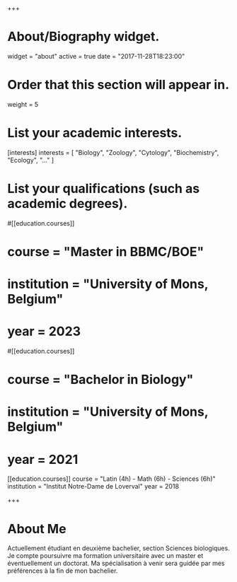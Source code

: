 +++
# About/Biography widget.
widget = "about"
active = true
date = "2017-11-28T18:23:00"

# Order that this section will appear in.
weight = 5

# List your academic interests.
[interests]
  interests = [
    "Biology",
    "Zoology",
    "Cytology",
    "Biochemistry",
    "Ecology",
    "..."
  ]

# List your qualifications (such as academic degrees).
#[[education.courses]]
#  course = "Master in BBMC/BOE"
#  institution = "University of Mons, Belgium"
#  year = 2023

#[[education.courses]]
#  course = "Bachelor in Biology"
#  institution = "University of Mons, Belgium"
#  year = 2021

[[education.courses]]
  course = "Latin (4h) - Math (6h) - Sciences (6h)"
  institution = "Institut Notre-Dame de Loverval"
  year = 2018

+++

# About Me

Actuellement étudiant en deuxième bachelier, section Sciences biologiques. Je compte poursuivre ma formation universitaire avec un master et éventuellement un doctorat. Ma spécialisation à venir sera guidée par mes préférences à la fin de mon bachelier.
